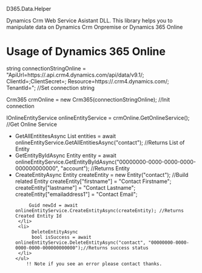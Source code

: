 D365.Data.Helper

Dynamics Crm Web Service Asistant DLL. This library helps you to manipulate data on Dynamics Crm Onpremise or Dynamics 365 Online

<h1>Usage of Dynamics 365 Online</h1>

string connectionStringOnline = "ApiUrl=https://<Organization-Name>.api.crm4.dynamics.com/api/data/v9.1/; ClientId=<Client-Id>;ClientSecret=<Client-Secret>;                                              Resource=https://<Organization-Name>.crm4.dynamics.com/; TenantId=<Tenant-Id>"; //Set connection string
  
  Crm365 crmOnline = new Crm365(connectionStringOnline); //Init connection
  
  IOnlineEntityService onlineEntityService = crmOnline.GetOnlineService();  //Get Online Service
 
  <ul>
    <li>
        GetAllEntititesAsync
        List<Entity> entities = await onlineEntityService.GetAllEntitiesAsync("contact"); //Returns List of Entity 
    </li>  
     <li>    
        GetEntityByIdAsync
        Entity entity = await onlineEntityService.GetEntityByIdAsync("00000000-0000-0000-0000-000000000000", "account"); //Returns Entity
     </li>
     <li>
        CreateEntityAsync
         Entity createEntity = new Entity("contact");  //Build related Entity
         createEntity["firstname"] = "Contact Firstname";
         createEntity["lastname"] = "Contact Lastname";
         createEntity["emailaddress1"] = "Contact Email";
 
         Guid newId = await onlineEntityService.CreateEntityAsync(createEntity); //Returns Created Entity Id
     </li>
     <li>
          DeleteEntityAsync
          bool isSuccess = await onlineEntityService.DeleteEntityAsync("contact", "00000000-0000-0000-0000-000000000000");//Returns success status
     </li>
    </ul>      
        !! Note if you see an error please contact thanks.
